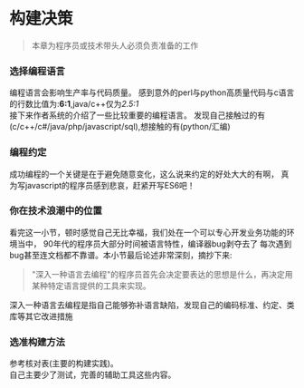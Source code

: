 # 构建决策
> 本章为程序员或技术带头人必须负责准备的工作

### 选择编程语言
编程语言会影响生产率与代码质量。
感到意外的perl与python高质量代码与c语言的行数比值为:**6:1**,java/c++仅为*2.5:1*   
接下来作者系统的介绍了一些比较重要的编程语言。
发现自己接触过的有(c/c++/c#/java/php/javascript/sql),想接触的有(python/汇编)

### 编程约定
成功编程的一个关键是在于避免随意变化，这么说来约定的好处大大的有啊，
真为写javascript的程序员感到悲哀，赶紧开写ES6吧！

### 你在技术浪潮中的位置
看完这一小节，顿时感觉自己无比幸福，我们处在一个可以专心开发业务功能的环境当中，
90年代的程序员大部分时间被语言特性，编译器bug剥夺去了
每次遇到bug甚至连文档都不靠谱。本小节最后论述非常深刻，摘抄下来:
> "深入一种语言去编程"的程序员首先会决定要表达的思想是什么，再决定用某种特定语言提供的工具来实现。  

深入一种语言去编程是指自己能够弥补语言缺陷，发现自己的编码标准、约定、类库等其它改进措施

### 选准构建方法
参考核对表(主要的构建实践)。    
自己主要少了测试，完善的辅助工具这些内容。

